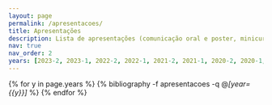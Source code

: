 ```yaml
---
layout: page
permalink: /apresentacoes/
title: Apresentações
description: Lista de apresentações (comunicação oral e poster, minicursos, oficinas e palestras) do professor Mario Lemes.
nav: true
nav_order: 2
years: [2023-2, 2023-1, 2022-2, 2022-1, 2021-2, 2021-1, 2020-2, 2020-1,2019-2, 2019-1, 2018-2, 2018-1, 2017-2, 2017-1, 2016-2, 2016-1, 2015-2, 2015-1, 2014-2, 2014-1, 2013-2]
---
```


<div class="publications">

{% for y in page.years  %}
  {% bibliography -f apresentacoes -q @*[year={{y}}]* %}
{% endfor %}

</div>